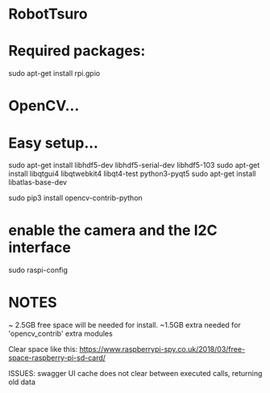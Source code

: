 # RobotTsuro
# Required packages:

sudo apt-get install rpi.gpio

# OpenCV...
# Easy setup...
sudo apt-get install libhdf5-dev libhdf5-serial-dev libhdf5-103
sudo apt-get install libqtgui4 libqtwebkit4 libqt4-test python3-pyqt5
sudo apt-get install libatlas-base-dev

sudo pip3 install opencv-contrib-python

# enable the camera and the I2C interface
sudo raspi-config

# NOTES

~ 2.5GB free space will be needed for install.
~1.5GB extra needed for 'opencv_contrib' extra modules

Clear space like this:
https://www.raspberrypi-spy.co.uk/2018/03/free-space-raspberry-pi-sd-card/

ISSUES:
swagger UI cache does not clear between executed calls, returning old data